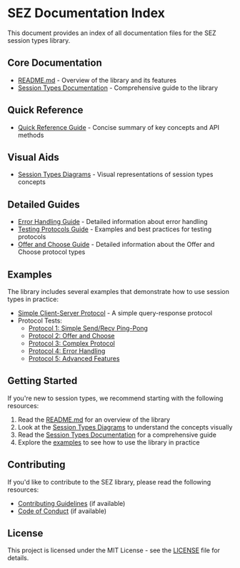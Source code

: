 # SEZ Documentation Index

This document provides an index of all documentation files for the SEZ session types library.

## Core Documentation

- [README.md](../README.md) - Overview of the library and its features
- [Session Types Documentation](session-types-documentation.md) - Comprehensive guide to the library

## Quick Reference

- [Quick Reference Guide](quick-reference.md) - Concise summary of key concepts and API methods

## Visual Aids

- [Session Types Diagrams](session-types-diagrams.md) - Visual representations of session types concepts

## Detailed Guides

- [Error Handling Guide](error-handling.md) - Detailed information about error handling
- [Testing Protocols Guide](testing-protocols.md) - Examples and best practices for testing protocols
- [Offer and Choose Guide](offer-choose.md) - Detailed information about the Offer and Choose protocol types

## Examples

The library includes several examples that demonstrate how to use session types in practice:

- [Simple Client-Server Protocol](../examples/simple.rs) - A simple query-response protocol
- Protocol Tests:
  - [Protocol 1: Simple Send/Recv Ping-Pong](../tests/integration/protocol_1.rs)
  - [Protocol 2: Offer and Choose](../tests/integration/protocol_2.rs)
  - [Protocol 3: Complex Protocol](../tests/integration/protocol_3.rs)
  - [Protocol 4: Error Handling](../tests/integration/protocol_4.rs)
  - [Protocol 5: Advanced Features](../tests/integration/protocol_5.rs)

## Getting Started

If you're new to session types, we recommend starting with the following resources:

1. Read the [README.md](../README.md) for an overview of the library
2. Look at the [Session Types Diagrams](session-types-diagrams.md) to understand the concepts visually
3. Read the [Session Types Documentation](session-types-documentation.md) for a comprehensive guide
4. Explore the [examples](../examples/) to see how to use the library in practice

## Contributing

If you'd like to contribute to the SEZ library, please read the following resources:

- [Contributing Guidelines](../CONTRIBUTING.md) (if available)
- [Code of Conduct](../CODE_OF_CONDUCT.md) (if available)

## License

This project is licensed under the MIT License - see the [LICENSE](../LICENSE) file for details.